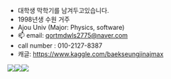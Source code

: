 -   대학생 막학기를 남겨두고있습니다.
-   1998년생 수원 거주
-   Ajou Univ (Major: Physics, software)
- 📫 email: qortmdwls2775@naver.com
-    call number : 010-2127-8387
-    캐글: https://www.kaggle.com/baekseungjinajmax

<img src="https://img.shields.io/badge/AutoHotkey-5C3EE8?style=for-the-badge&logo=AutoHotkey&logoColor=black"><img src="https://img.shields.io/badge/VBA-FCC624?style=for-the-badge&logo=Microsoft Excel&logoColor=black"><img src="https://img.shields.io/badge/Python-3776AB?style=for-the-badge&logo=Python&logoColor=white">
<!---
ajoumax/ajoumax is a ✨ special ✨ repository because its `README.md` (this file) appears on your GitHub profile.
You can click the Preview link to take a look at your changes.
--->
